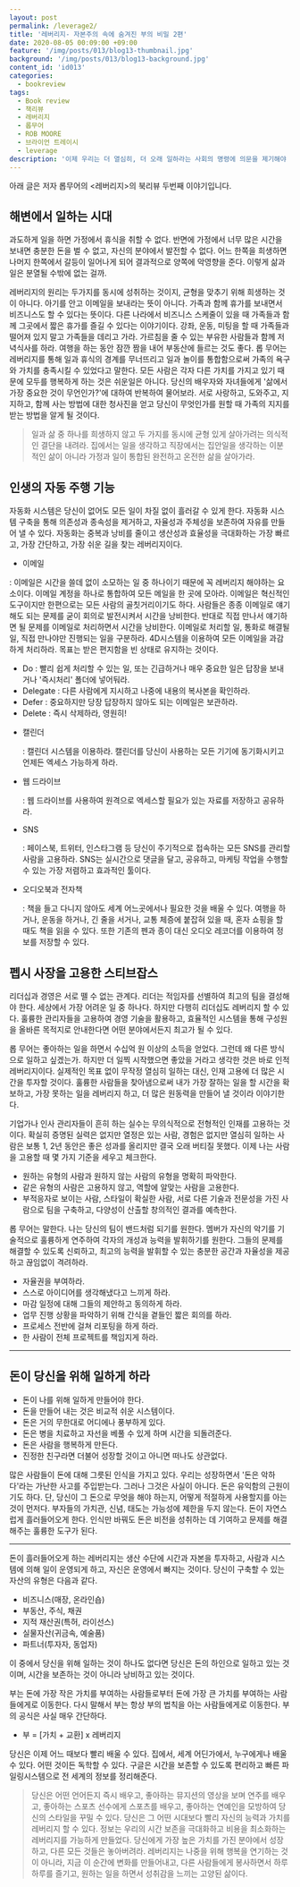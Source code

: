 ```yaml
---
layout: post
permalink: /leverage2/
title: '레버리지- 자본주의 속에 숨겨진 부의 비밀 2편'
date: 2020-08-05 00:09:00 +09:00
feature: '/img/posts/013/blog13-thumbnail.jpg'
background: '/img/posts/013/blog13-background.jpg'
content_id: 'id013'
categories:
  - bookreview
tags:
  - Book review
  - 책리뷰
  - 레버리지
  - 롭무어
  - ROB MOORE
  - 브라이언 트레이시
  - leverage
description: '이제 우리는 더 열심히, 더 오래 일하라는 사회의 명령에 의문을 제기해야 한다. 이 책은 남들과 다른 삶을 살아가려는 사람들을 위한 것이다. 변화를 만들고 싶은 사람들, 자신이 믿는 것을 끝까지 밀고 나갈 용기를 가진 사람들, 기꺼이 위험을 감수하는 사람들을 위한 책이다.'
---
```


아래 글은 저자 롭무어의 <레버리지>의 북리뷰 두번째 이야기입니다. 



## 해변에서 일하는 시대



과도하게 일을 하면 가정에서 휴식을 취할 수 없다. 반면에 가정에서 너무 많은 시간을 보내면 충분한 돈을 벌 수 없고, 자신의 분야에서 발전할 수 없다. 어느 한쪽을 희생하면 나머지 한쪽에서 갈등이 일어나게 되어 결과적으로 양쪽에 악영향을 준다. 이렇게 삶과 일은 분열될 수밖에 없는 걸까. 

레버리지의 원리는 두가지를 동시에 성취하는 것이지, 균형을 맞추기 위해 희생하는 것이 아니다. 아기를 안고 이메일을 보내라는 뜻이 아니다. 가족과 함께 휴가를 보내면서 비즈니스도 할 수 있다는 뜻이다. 다른 나라에서 비즈니스 스케줄이 있을 때 가족들과 함께 그곳에서 짧은 휴가를 즐길 수 있다는 이야기이다. 강좌, 운동, 미팅을 할 때 가족들과 떨어져 있지 말고 가족들을 데리고 가라. 가르침을 줄 수 있는 부유한 사람들과 함께 저녁식사를 하라. 여행을 하는 동안 잠깐 짬을 내어 부동산에 들르는 것도 좋다. 롭 무어는 레버리지를 통해 일과 휴식의 경계를 무너뜨리고 일과 놀이를 통합함으로써 가족의 욕구와 가치를 충족시킬 수 있었다고 말한다. 모든 사람은 각자 다른 가치를 가지고 있기 때문에 모두를 행복하게 하는 것은 쉬운일은 아니다. 당신의 배우자와 자녀들에게 '삶에서 가장 중요한 것이 무언인가?'에 대하여 반복하여 물어보라. 서로 사랑하고, 도와주고, 지지하고, 함께 사는 방법에 대한 청사진을 얻고 당신이 무엇인가를 원할 때 가족의 지지를 받는 방법을 알게 될 것이다. 



> 일과 삶 중 하나를 희생하지 않고 두 가지를 동시에 균형 있게 살아가려는 의식적인 결단을 내려라. 집에서는 일을 생각하고 직장에서는 집안일을 생각하는 이분적인 삶이 아니라 가정과 일이 통합된 완전하고 온전한 삶을 살아가라. 





## 인생의 자동 주행 기능



자동화 시스템은 당신이 없어도 모든 일이 차질 없이 흘러갈 수 있게 한다. 자동화 시스템 구축을 통해 의존성과 종속성을 제거하고, 자율성과 주체성을 보존하여 자유를 만들어 낼 수 있다. 자동화는 중복과 낭비를 줄이고 생산성과 효율성을 극대화하는 가장 빠르고, 가장 간단하고, 가장 쉬운 길을 찾는 레버리지이다. 



*  이메일

  : 이메일은 시간을 쓸데 없이 소모하는 일 중 하나이기 때문에 꼭 레버리지 해야하는 요소이다. 이메일 계정을 하나로 통합하여 모든 메일을 한 곳에 모아라. 이메일은 혁신적인 도구이지만 한편으로는 모든 사람의 골칫거리이기도 하다. 사람들은 종종 이메일로 얘기해도 되는 문제를 굳이 회의로 발전시켜서 시간을 낭비한다. 반대로 직접 만나서 얘기하면 될 문제를 이메일로 처리하면서 시간을 낭비한다. 이메일로 처리할 일, 통화로 해결될 일, 직접 만나야만 진행되는 일을 구분하라. 4D시스템을 이용하여 모든 이메일을 과감하게 처리하라. 목표는 받은 편지함을 빈 상태로 유지하는 것이다. 

  - Do : 빨리 쉽게 처리할 수 있는 일, 또는 긴급하거나 매우 중요한 일은 답장을 보내거나 '즉시처리' 폴더에 넣어둬라.
  - Delegate : 다른 사람에게 지시하고 나중에 내용의 복사본을 확인하라.
  - Defer : 중요하지만 당장 답장하지 않아도 되는 이메일은 보관하라.
  - Delete : 즉시 삭제하라, 영원히!

* 캘린더

  : 캘린더 시스템을 이용하라. 캘린더를 당신이 사용하는 모든 기기에 동기화시키고 언제든 엑세스 가능하게 하라. 

* 웹 드라이브

  : 웹 드라이브를 사용하여 원격으로 엑세스할 필요가 있는 자료를 저장하고 공유하라.

* SNS

  : 페이스북, 트위터, 인스타그램 등 당신이 주기적으로 접속하는 모든 SNS를 관리할 사람을 고용하라. SNS는 실시간으로 댓글을 달고, 공유하고, 마케팅 작업을 수행할 수 있는 가장 저렴하고 효과적인 툴이다. 

* 오디오북과 전자책

  : 책을 들고 다니지 않아도 세계 어느곳에서나 필요한 것을 배울 수 있다. 여행을 하거나, 운동을 하거나, 긴 줄을 서거나, 교통 체증에 붙잡혀 있을 때, 혼자 쇼핑을 할 때도 책을 읽을 수 있다. 또한 기존의 펜과 종이 대신 오디오 레코더를 이용하여 정보를 저장할 수 있다. 




## 펩시 사장을 고용한 스티브잡스

리더십과 경영은 서로 뗄 수 없는 관계다. 리더는 적임자를 선별하여 최고의 팀을 결성해야 한다. 세상에서 가장 어려운 일 중 하나다. 하지만 다행히 리더십도 레버리지 할 수 있다. 훌륭한 관리자들을 고용하여 경영 기술을 활용하고, 효율적인 시스템을 통해 구성원을 올바른 목적지로 안내한다면 어떤 분야에서든지 최고가 될 수 있다. 

롭 무어는 좋아하는 일을 하면서 수십억 원 이상의 소득을 얻었다. 그런데 왜 다른 방식으로 일하고 싶겠는가. 하지만 더 일찍 시작했으면 좋았을 거라고 생각한 것은 바로 인적 레버리지이다. 실제적인 목표 없이 무작정 열심히 일하는 대신, 인재 고용에 더 많은 시간을 투자할 것이다. 훌륭한 사람들을 찾아냄으로써 내가 가장 잘하는 일을 할 시간을 확보하고, 가장 못하는 일을 레버리지 하고, 더 많은 원동력을 만들어 낼 것이라 이야기한다. 

기업가나 인사 관리자들이 흔히 하는 실수는 무의식적으로 전형적인 인재를 고용하는 것이다. 확실히 증명된 실력은 없지만 열정은 있는 사람, 경험은 없지만 열심히 일하는 사람은 보통 1, 2년 동안은 좋은 성과를 올리지만 결국 오래 버티질 못했다. 이제 나는 사람을 고용할 때 몇 가지 기준을 세우고 체크한다.

* 원하는 유형의 사람과 원하지 않는 사람의 유형을 명확히 파악한다.
* 같은 유형의 사람은 고용하지 않고, 역할에 알맞는 사람을 고용한다.
* 부적응자로 보이는 사람, 스타일이 확실한 사람, 서로 다른 기술과 전문성을 가진 사람으로 팀을 구축하고, 다양성이 산출할 창의적인 결과를 예측한다. 

롭 무어는 말한다. 나는 당신의 팀이 밴드처럼 되기를 원한다. 멤버가 자신의 악기를 기술적으로 훌륭하게 연주하여 각자의 개성과 능력을 발휘하기를 원한다. 그들의 문제를 해결할 수 있도록 신뢰하고, 최고의 능력을 발휘할 수 있는 충분한 공간과 자율성을 제공하고 끊임없이 격려하라. 



* 자율권을 부여하라.
* 스스로 아이디어를 생각해냈다고 느끼게 하라.
* 마감 일정에 대해 그들의 제안하고 동의하게 하라.
* 업무 진행 상황을 파악하기 위해 간식을 곁들인 짧은 회의를 하라.
* 프로세스 전반에 걸쳐 리포팅을 하게 하라.
* 한 사람이 전체 프로젝트를 책임지게 하라. 


---

## 돈이 당신을 위해 일하게 하라

* 돈이 나를 위해 일하게 만들어야 한다. 
* 돈을 만들어 내는 것은 비교적 쉬운 시스템이다.
* 돈은 거의 무한대로 어디에나 풍부하게 있다.
* 돈은 병을 치료하고 자선을 베풀 수 있게 하며 시간을 되돌려준다.
* 돈은 사람을 행복하게 만든다.
* 진정한 친구라면 더불어 성장할 것이고 아니면 떠나도 상관없다.

많은 사람들이 돈에 대해 그릇된 인식을 가지고 있다. 우리는 성장하면서 '돈은 악하다'라는 가난한 사고를 주입받는다. 그러나 그것은 사실이 아니다. 돈은 유익함의 근원이기도 하다. 단, 당신이 그 돈으로 무엇을 해야 하는지, 어떻게 적절하게 사용할지를 아는 것이 먼저다. 부자들의 가치관, 신념, 태도는 가능성에 제한을 두지 않는다. 돈이 자연스럽게 흘러들어오게 한다. 인식만 바꿔도 돈은 비전을 성취하는 데 기여하고 문제를 해결해주는 훌륭한 도구가 된다.



---

돈이 흘러들어오게 하는 레버리지는 생산 수단에 시간과 자본을 투자하고, 사람과 시스템에 의해 일이 운영되게 하고, 자신은 운영에서 빠지는 것이다. 당신이 구축할 수 있는 자산의 유형은 다음과 같다. 

* 비즈니스(매장, 온라인숍)
* 부동산, 주식, 채권
* 지적 재산권(특허, 라이선스)
* 실물자산(귀금속, 예술품)
* 파트너(투자자, 동업자)

이 중에서 당신을 위해 일하는 것이 하나도 없다면 당신은 돈의 하인으로 일하고 있는 것이며, 시간을 보존하는 것이 아니라 낭비하고 있는 것이다. 



부는 돈에 가장 작은 가치를 부여하는 사람들로부터 돈에 가장 큰 가치를 부여하는 사람들에게로 이동한다. 다시 말해서 부는 항상 부의 법칙을 아는 사람들에게로 이동한다. 부의 공식은 사실 매우 간단하다. 



* 부 = [가치 + 교환] x 레버리지 



 당신은 이제 어느 때보다 빨리 배울 수 있다. 집에서, 세계 어딘가에서, 누구에게나 배울 수 있다. 어떤 것이든 독학할 수 있다. 구글은 시간을 보존할 수 있도록 편리하고 빠른 파일링시스템으로 전 세계의 정보를 정리해준다.
 

 > 당신은 어떤 언어든지 즉시 배우고, 좋아하는 뮤지션의 영상을 보며 연주를 배우고, 좋아하는 스포츠 선수에게 스포츠를 배우고, 좋아하는 연예인을 모방하여 당신의 스타일을 꾸밀 수 있다. 당신은 그 어떤 시대보다 빨리 자신의 능력과 가치를 레버리지 할 수 있다. 정보는 우리의 시간 보존을 극대화하고 비용을 최소화하는 레버리지를 가능하게 만들었다. 당신에게 가장 높은 가치를 가진 분야에서 성장하고, 다른 모든 것들은 놓아버려라. 레버리지는 나중을 위해 행복을 연기하는 것이 아니라, 지금 이 순간에 변화를 만들어내고, 다른 사람들에게 봉사하면서 하루하루를 즐기고, 원하는 일을 하면서 성취감을 느끼는 고양된 삶이다.  